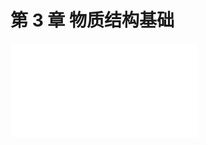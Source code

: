 # 第 3 章 物质结构基础

<object data="第 3 章 物质结构基础.pdf" type="application/pdf" width="150%" height="800">
    <embed src="第 3 章 物质结构基础.pdf" type="application/pdf" />
</object>